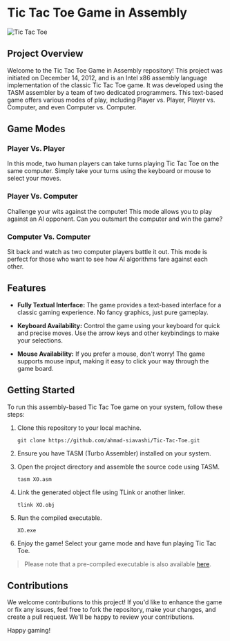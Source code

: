 # Tic Tac Toe Game in Assembly

![Tic Tac Toe](Screenshot.PNG)

## Project Overview

Welcome to the Tic Tac Toe Game in Assembly repository! This project was initiated on December 14, 2012, and is an Intel x86 assembly language implementation of the classic Tic Tac Toe game. It was developed using the TASM assembler by a team of two dedicated programmers. This text-based game offers various modes of play, including Player vs. Player, Player vs. Computer, and even Computer vs. Computer.

## Game Modes

### Player Vs. Player

In this mode, two human players can take turns playing Tic Tac Toe on the same computer. Simply take your turns using the keyboard or mouse to select your moves.

### Player Vs. Computer

Challenge your wits against the computer! This mode allows you to play against an AI opponent. Can you outsmart the computer and win the game?

### Computer Vs. Computer

Sit back and watch as two computer players battle it out. This mode is perfect for those who want to see how AI algorithms fare against each other.

## Features

- **Fully Textual Interface:** The game provides a text-based interface for a classic gaming experience. No fancy graphics, just pure gameplay.

- **Keyboard Availability:** Control the game using your keyboard for quick and precise moves. Use the arrow keys and other keybindings to make your selections.

- **Mouse Availability:** If you prefer a mouse, don't worry! The game supports mouse input, making it easy to click your way through the game board.

## Getting Started

To run this assembly-based Tic Tac Toe game on your system, follow these steps:

1. Clone this repository to your local machine.

   ```shell
   git clone https://github.com/ahmad-siavashi/Tic-Tac-Toe.git
   ```

2. Ensure you have TASM (Turbo Assembler) installed on your system.

3. Open the project directory and assemble the source code using TASM.

   ```shell
   tasm XO.asm
   ```

4. Link the generated object file using TLink or another linker.

   ```shell
   tlink XO.obj
   ```

5. Run the compiled executable.

   ```shell
   XO.exe
   ```

6. Enjoy the game! Select your game mode and have fun playing Tic Tac Toe.

> Please note that a pre-compiled executable is also available [here](XO.EXE).

## Contributions

We welcome contributions to this project! If you'd like to enhance the game or fix any issues, feel free to fork the repository, make your changes, and create a pull request. We'll be happy to review your contributions.

Happy gaming!
